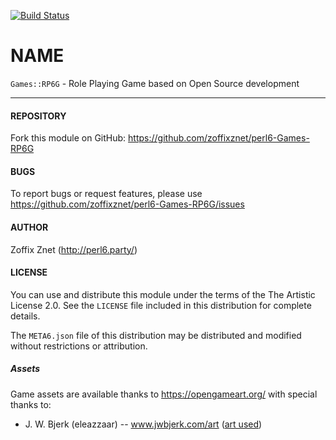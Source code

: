 [![Build Status](https://travis-ci.org/zoffixznet/perl6-Games-RP6G.svg)](https://travis-ci.org/zoffixznet/perl6-Games-RP6G)

# NAME

`Games::RP6G` - Role Playing Game based on Open Source development


----

#### REPOSITORY

Fork this module on GitHub:
https://github.com/zoffixznet/perl6-Games-RP6G

#### BUGS

To report bugs or request features, please use
https://github.com/zoffixznet/perl6-Games-RP6G/issues

#### AUTHOR

Zoffix Znet (http://perl6.party/)

#### LICENSE

You can use and distribute this module under the terms of the
The Artistic License 2.0. See the `LICENSE` file included in this
distribution for complete details.

The `META6.json` file of this distribution may be distributed and modified
without restrictions or attribution.

##### Assets

Game assets are available thanks to https://opengameart.org/ with special
thanks to:

- J. W. Bjerk (eleazzaar) -- www.jwbjerk.com/art
    ([art used](https://opengameart.org/content/painterly-spell-icons-part-1))
